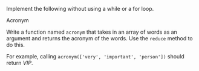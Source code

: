 Implement the following without using a while or a for loop.

Acronym

Write a function named `acronym` that takes in an array of words as an argument and returns the acronym of the words. Use the `reduce` method to do this.

For example, calling `acronym(['very', 'important', 'person'])` should return _VIP_.
